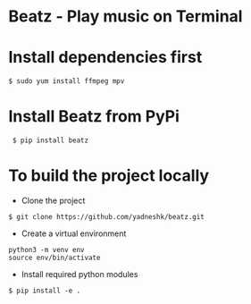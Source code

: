 # Beatz - Play music on Terminal

# Install dependencies first
~~~
$ sudo yum install ffmpeg mpv
~~~

# Install Beatz from PyPi
~~~
 $ pip install beatz
~~~

# To build the project locally

- Clone the project
~~~
$ git clone https://github.com/yadneshk/beatz.git
~~~
- Create a virtual environment
~~~
python3 -m venv env
source env/bin/activate
~~~
- Install required python modules
~~~
$ pip install -e .
~~~
